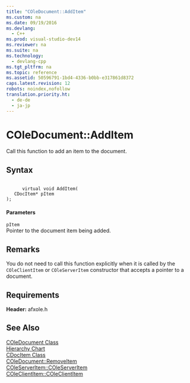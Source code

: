 ```yaml
---
title: "COleDocument::AddItem"
ms.custom: na
ms.date: 09/19/2016
ms.devlang: 
  - C++
ms.prod: visual-studio-dev14
ms.reviewer: na
ms.suite: na
ms.technology: 
  - devlang-cpp
ms.tgt_pltfrm: na
ms.topic: reference
ms.assetid: 50596791-1bd4-4336-b0bb-e317861d8372
caps.latest.revision: 12
robots: noindex,nofollow
translation.priority.ht: 
  - de-de
  - ja-jp
---
```

# COleDocument::AddItem
Call this function to add an item to the document.  
  
## Syntax  
  
```  
  
      virtual void AddItem(  
   CDocItem* pItem   
);  
```  
  
#### Parameters  
 `pItem`  
 Pointer to the document item being added.  
  
## Remarks  
 You do not need to call this function explicitly when it is called by the `COleClientItem` or `COleServerItem` constructor that accepts a pointer to a document.  
  
## Requirements  
 **Header:** afxole.h  
  
## See Also  
 [COleDocument Class](../vs140/COleDocument-Class.md)   
 [Hierarchy Chart](../vs140/Hierarchy-Chart.md)   
 [CDocItem Class](../vs140/CDocItem-Class.md)   
 [COleDocument::RemoveItem](../vs140/COleDocument--RemoveItem.md)   
 [COleServerItem::COleServerItem](../vs140/COleServerItem--COleServerItem.md)   
 [COleClientItem::COleClientItem](../vs140/COleClientItem--COleClientItem.md)